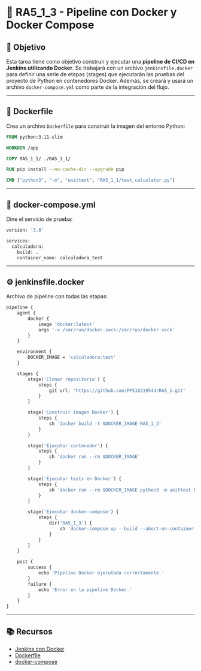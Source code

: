 # 🧩 RA5_1_3 - Pipeline con Docker y Docker Compose

## 🎯 Objetivo

Esta tarea tiene como objetivo construir y ejecutar una **pipeline de CI/CD en Jenkins utilizando Docker**. Se trabajará con un archivo `jenkinsfile.docker` para definir una serie de etapas (stages) que ejecutarán las pruebas del proyecto de Python en contenedores Docker. Además, se creará y usará un archivo `docker-compose.yml` como parte de la integración del flujo.

---

## 🐳 Dockerfile

Crea un archivo `Dockerfile` para construir la imagen del entorno Python:

```dockerfile
FROM python:3.11-slim

WORKDIR /app

COPY RA5_1_1/ ./RA5_1_1/

RUN pip install --no-cache-dir --upgrade pip

CMD ["python3", "-m", "unittest", "RA5_1_1/test_calculator.py"]
```

---

## 🐳 docker-compose.yml

Dine el servicio de prueba:

```dockerfile
version: '3.8'

services:
  calculadora:
    build: .
    container_name: calculadora_test
```

---

## ⚙️ jenkinsfile.docker

Archivo de pipeline con todas las etapas:

```dockerfile
pipeline {
    agent {
        docker {
            image 'docker:latest'
            args '-v /var/run/docker.sock:/var/run/docker.sock'
        }
    }

    environment {
        DOCKER_IMAGE = 'calculadora:test'
    }

    stages {
        stage('Clonar repositorio') {
            steps {
                git url: 'https://github.com/PPS10219544/RA5_1.git'
            }
        }

        stage('Construir imagen Docker') {
            steps {
                sh 'docker build -t $DOCKER_IMAGE RA5_1_3'
            }
        }

        stage('Ejecutar contenedor') {
            steps {
                sh 'docker run --rm $DOCKER_IMAGE'
            }
        }

        stage('Ejecutar tests en Docker') {
            steps {
                sh 'docker run --rm $DOCKER_IMAGE python3 -m unittest RA5_1_1/test_calculator.py'
            }
        }

        stage('Ejecutar docker-compose') {
            steps {
                dir('RA5_1_3') {
                    sh 'docker-compose up --build --abort-on-container-exit'
                }
            }
        }
    }

    post {
        success {
            echo 'Pipeline Docker ejecutada correctamente.'
        }
        failure {
            echo 'Error en la pipeline Docker.'
        }
    }
}
```

--- 

## 📚 Recursos

- [Jenkins con Docker](https://www.jenkins.io/doc/book/pipeline/docker/)
- [Dockerfile](https://docs.docker.com/engine/reference/builder/)
- [docker-compose](https://docs.docker.com/compose/)
